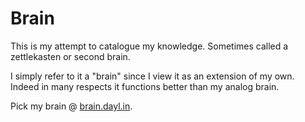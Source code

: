 # Brain

This is my attempt to catalogue my knowledge.
Sometimes called a zettlekasten or second brain.

I simply refer to it a "brain" since I view it as an extension of my own.
Indeed in many respects it functions better than my analog brain.


Pick my brain @ [brain.dayl.in](https://brain.dayl.in).

